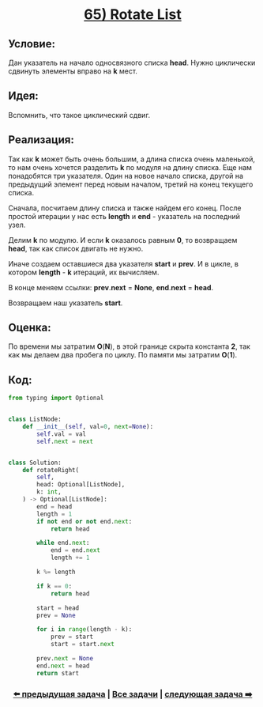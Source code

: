 <div align='center'>
<h1><a href='https://leetcode.com/problems/rotate-list/description/'><strong>65) Rotate List</strong></a></h1>
</div>

## **Условие:**

Дан указатель на начало односвязного списка **head**. Нужно циклически сдвинуть элементы вправо на **k** мест.

## **Идея:**

Вспомнить, что такое циклический сдвиг.

## **Реализация:**

Так как **k** может быть очень большим, а длина списка очень маленькой, то нам очень хочется разделить **k** по модуля на длину списка. Еще нам понадобятся три указателя. Один на новое начало списка, другой на предыдущий элемент перед новым началом, третий на конец текущего списка.

Сначала, посчитаем длину списка и также найдем его конец. После простой итерации у нас есть **length** и **end** - указатель на последний узел.

Делим **k** по модулю. И если **k** оказалось равным **0**, то возвращаем **head**, так как список двигать не нужно.

Иначе создаем оставшиеся два указателя **start** и **prev**. И в цикле, в котором **length** - **k** итераций, их вычисляем.

В конце меняем ссылки: **prev**.**next** = **None**, **end**.**next** = **head**.

Возвращаем наш указатель **start**.



## **Оценка:**

По времени мы затратим **O**(**N**), в этой границе скрыта константа **2**, так как мы делаем два пробега по циклу. По памяти мы затратим **O**(**1**).

## Код:
```python
from typing import Optional


class ListNode:
    def __init__(self, val=0, next=None):
        self.val = val
        self.next = next


class Solution:
    def rotateRight(
        self,
        head: Optional[ListNode],
        k: int,
    ) -> Optional[ListNode]:
        end = head
        length = 1
        if not end or not end.next:
            return head

        while end.next:
            end = end.next
            length += 1

        k %= length

        if k == 0:
            return head

        start = head
        prev = None

        for i in range(length - k):
            prev = start
            start = start.next

        prev.next = None
        end.next = head
        return start

```

<div align='center'><h3><a href='https://github.com/TAskMAster339/PythonAlgorithms/tree/main/64.Remove%20Duplicates%20from%20Sorted%20List%20II'>⬅️ предыдущая задача</a>&nbsp;|&nbsp;<a href='https://github.com/TAskMAster339/PythonAlgorithms/tree/main/README.md'>Все задачи</a>&nbsp;|&nbsp;<a href='https://github.com/TAskMAster339/PythonAlgorithms/tree/main/66.Partition%20List'>следующая задача ➡️</a></h3></div>